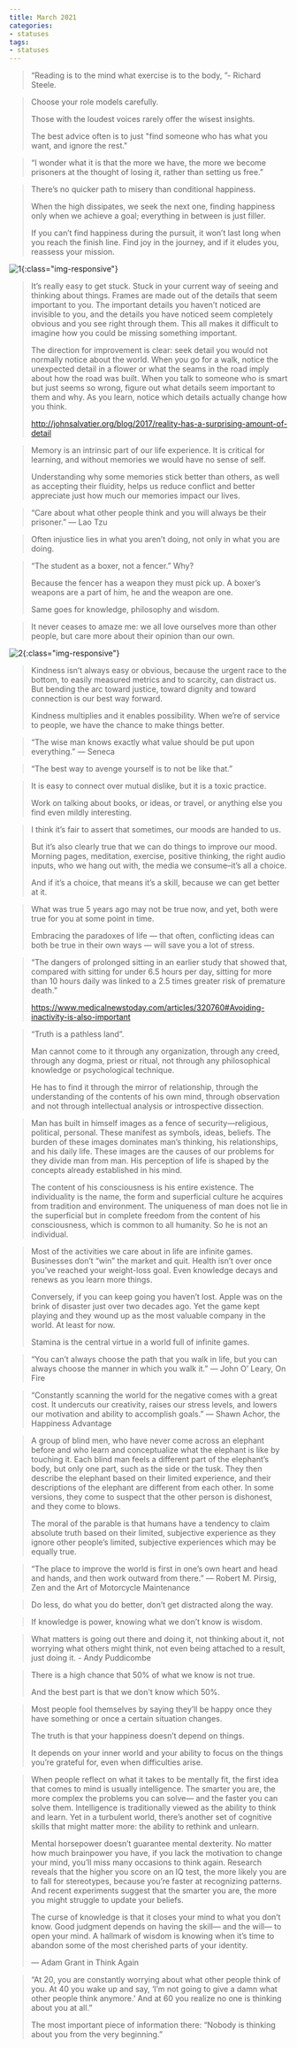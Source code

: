 ```yaml
---
title: March 2021
categories:
- statuses
tags:
- statuses
---
```



>“Reading is to the mind what exercise is to the body, ”- Richard Steele.


>Choose your role models carefully. 
>
>Those with the loudest voices rarely offer the wisest insights. 
>
>The best advice often is to just "find someone who has what you want, and ignore the rest."


>“I wonder what it is that the more we have, the more we become prisoners at the thought of losing it, rather than setting us free.”


>There’s no quicker path to misery than conditional happiness.
>
>When the high dissipates, we seek the next one, finding happiness only when we achieve a goal; everything in between is just filler.
>
>If you can’t find happiness during the pursuit, it won’t last long when you reach the finish line. Find joy in the journey, and if it eludes you, reassess your mission.


![1](/assets/statuses/Dec2020/1.jpg){:class="img-responsive"}


>It’s really easy to get stuck. Stuck in your current way of seeing and thinking about things. Frames are made out of the details that seem important to you. The important details you haven’t noticed are invisible to you, and the details you have noticed seem completely obvious and you see right through them. This all makes it difficult to imagine how you could be missing something important.
>
>The direction for improvement is clear: seek detail you would not normally notice about the world. When you go for a walk, notice the unexpected detail in a flower or what the seams in the road imply about how the road was built. When you talk to someone who is smart but just seems so wrong, figure out what details seem important to them and why. As you learn, notice which details actually change how you think.
>
>http://johnsalvatier.org/blog/2017/reality-has-a-surprising-amount-of-detail


>Memory is an intrinsic part of our life experience. It is critical for learning, and without memories we would have no sense of self. 
>
>Understanding why some memories stick better than others, as well as accepting their fluidity, helps us reduce conflict and better appreciate just how much our memories impact our lives.


>“Care about what other people think and you will always be their prisoner.” — Lao Tzu


>Often injustice lies in what you aren’t doing, not only in what you are doing.


>“The student as a boxer, not a fencer.” Why? 
>
>Because the fencer has a weapon they must pick up. A boxer’s weapons are a part of him, he and the weapon are one. 
>
>Same goes for knowledge, philosophy and wisdom.


>It never ceases to amaze me: we all love ourselves more than other people, but care more about their opinion than our own.


![2](/assets/statuses/Dec2020/2.jpg){:class="img-responsive"}


>Kindness isn’t always easy or obvious, because the urgent race to the bottom, to easily measured metrics and to scarcity, can distract us. But bending the arc toward justice, toward dignity and toward connection is our best way forward.
>
>Kindness multiplies and it enables possibility. When we’re of service to people, we have the chance to make things better.


>“The wise man knows exactly what value should be put upon everything.” — Seneca


>“The best way to avenge yourself is to not be like that.”


>It is easy to connect over mutual dislike, but it is a toxic practice. 
>
>Work on talking about books, or ideas, or travel, or anything else you find even mildly interesting.


>I think it’s fair to assert that sometimes, our moods are handed to us.
>
>But it’s also clearly true that we can do things to improve our mood. Morning pages, meditation, exercise, positive thinking, the right audio inputs, who we hang out with, the media we consume–it’s all a choice.
>
>And if it’s a choice, that means it’s a skill, because we can get better at it.


>What was true 5 years ago may not be true now, and yet, both were true for you at some point in time.
>
>Embracing the paradoxes of life — that often, conflicting ideas can both be true in their own ways — will save you a lot of stress.


>“The dangers of prolonged sitting in an earlier study that showed that, compared with sitting for under 6.5 hours per day, sitting for more than 10 hours daily was linked to a 2.5 times greater risk of premature death.”
>
>https://www.medicalnewstoday.com/articles/320760#Avoiding-inactivity-is-also-important


>“Truth is a pathless land”. 
>
>Man cannot come to it through any organization, through any creed, through any dogma, priest or ritual, not through any philosophical knowledge or psychological technique. 
>
>He has to find it through the mirror of relationship, through the understanding of the contents of his own mind, through observation and not through intellectual analysis or introspective dissection.


>Man has built in himself images as a fence of security—religious, political, personal. These manifest as symbols, ideas, beliefs. The burden of these images dominates man’s thinking, his relationships, and his daily life. These images are the causes of our problems for they divide man from man. His perception of life is shaped by the concepts already established in his mind. 
>
>The content of his consciousness is his entire existence. The individuality is the name, the form and superficial culture he acquires from tradition and environment. The uniqueness of man does not lie in the superficial but in complete freedom from the content of his consciousness, which is common to all humanity. So he is not an individual.



>Most of the activities we care about in life are infinite games. Businesses don’t “win” the market and quit. Health isn’t over once you’ve reached your weight-loss goal. Even knowledge decays and renews as you learn more things.
>
>Conversely, if you can keep going you haven’t lost. Apple was on the brink of disaster just over two decades ago. Yet the game kept playing and they wound up as the most valuable company in the world. At least for now.
>
>Stamina is the central virtue in a world full of infinite games.


>“You can’t always choose the path that you walk in life, but you can always choose the manner in which you walk it.” — John O’ Leary, On Fire


>“Constantly scanning the world for the negative comes with a great cost. It undercuts our creativity, raises our stress levels, and lowers our motivation and ability to accomplish goals.” — Shawn Achor, the Happiness Advantage


>A group of blind men, who have never come across an elephant before and who learn and conceptualize what the elephant is like by touching it. Each blind man feels a different part of the elephant’s body, but only one part, such as the side or the tusk. They then describe the elephant based on their limited experience, and their descriptions of the elephant are different from each other. In some versions, they come to suspect that the other person is dishonest, and they come to blows. 
>
>The moral of the parable is that humans have a tendency to claim absolute truth based on their limited, subjective experience as they ignore other people’s limited, subjective experiences which may be equally true.


>“The place to improve the world is first in one’s own heart and head and hands, and then work outward from there.” — Robert M. Pirsig, Zen and the Art of Motorcycle Maintenance


>Do less, do what you do better, don’t get distracted along the way.


>If knowledge is power, knowing what we don’t know is wisdom.


>What matters is going out there and doing it, not thinking about it, not worrying what others might think, not even being attached to a result, just doing it. - Andy Puddicombe


>There is a high chance that 50% of what we know is not true. 
>
>And the best part is that we don't know which 50%.


>Most people fool themselves by saying they’ll be happy once they have something or once a certain situation changes.
>
>The truth is that your happiness doesn’t depend on things.
>
>It depends on your inner world and your ability to focus on the things you’re grateful for, even when difficulties arise.


>When people reflect on what it takes to be mentally fit, the first idea that comes to mind is usually intelligence. The smarter you are, the more complex the problems you can solve— and the faster you can solve them. Intelligence is traditionally viewed as the ability to think and learn. Yet in a turbulent world, there’s another set of cognitive skills that might matter more: the ability to rethink and unlearn.
>
>Mental horsepower doesn’t guarantee mental dexterity. No matter how much brainpower you have, if you lack the motivation to change your mind, you’ll miss many occasions to think again. Research reveals that the higher you score on an IQ test, the more likely you are to fall for ste­reotypes, because you’re faster at recognizing patterns. And recent experiments suggest that the smarter you are, the more you might struggle to update your beliefs.
>
>The curse of knowledge is that it closes your mind to what you don’t know. Good judgment depends on having the skill— and the will— to open your mind. A hallmark of wisdom is knowing when it’s time to abandon some of the most cherished parts of your identity.
>
>— Adam Grant in Think Again


>“At 20, you are constantly worrying about what other people think of you. At 40 you wake up and say, ‘I’m not going to give a damn what other people think anymore.’ And at 60 you realize no one is thinking about you at all.” 
>
>The most important piece of information there: 
“Nobody is thinking about you from the very beginning.”